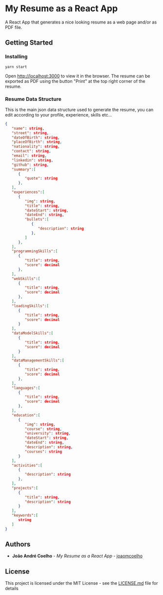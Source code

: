 # My Resume as a React App

A React App that generates a nice looking resume as a web page and/or as PDF file.
## Getting Started
### Installing
```
yarn start
```
Open [http://localhost:3000](http://localhost:3000) to view it in the browser.
The resume can be exported as PDF using the button "Print" at the top right corner of the resume.

### Resume Data Structure
This is the main json data structure used to generate the resume, you can edit according to your profile, experience, skills etc...

```json
{ 
   "name": string,
   "street": string,
   "dateOfBirth": string,
   "placeOfBirth": string,
   "nationality": string,
   "contact": string,
   "email": string,
   "linkedin": string,
   "github": string,
   "summary":[ 
      { 
         "quote": string
      },
   ],
   "experiences":[ 
      { 
         "img": string,
         "title": string,
         "dateStart": string,
         "dateEnd": string,
         "bullets":[ 
            { 
               "description": string
            },
         ]
      },
   ],
   "programmingSkills":[ 
      { 
         "title": string,
         "score": decimal
      },
   ],
   "webSkills":[ 
      { 
         "title": string,
         "score": decimal
      },
   ],
   "loadingSkills":[ 
      { 
         "title": string,
         "score": decimal
      }
   ],
   "dataModelSkills":[ 
      { 
         "title": string,
         "score": decimal
      }
   ],
   "dataManagementSkills":[ 
      { 
         "title": string,
         "score": decimal
      },
   ],
   "languages":[ 
      { 
         "title": string,
         "score": decimal
      },
   ],
   "education":[ 
      { 
         "img": string,
         "course": string,
         "university": string,
         "dateStart": string,
         "dateEnd": string,
         "description": string,
         "courses": string
      }
   ],
   "activities":[ 
      { 
         "description": string
      },
   ],
   "projects":[ 
      { 
         "title": string,
         "description": string
      }
   ],
   "keywords":[ 
      string
   ]
}
```

## Authors
* **João André Coelho** - *My Resume as a React App* - [joaomcoelho](https://github.com/joaomcoelho)

## License
This project is licensed under the MIT License - see the [LICENSE.md](LICENSE.md) file for details

